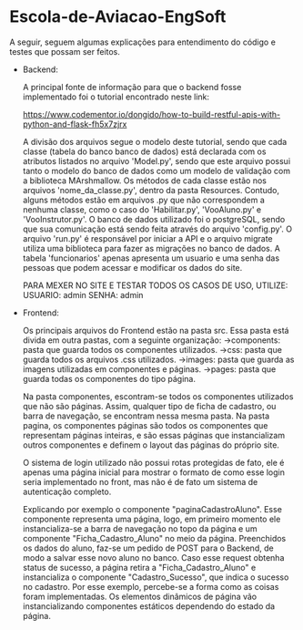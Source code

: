 ﻿# Escola-de-Aviacao-EngSoft

A seguir, seguem algumas explicações para entendimento do código e testes que possam ser feitos.

- Backend:

	A principal fonte de informação para que o backend fosse implementado foi o tutorial
encontrado neste link:

	https://www.codementor.io/dongido/how-to-build-restful-apis-with-python-and-flask-fh5x7zjrx

	A divisão dos arquivos segue o modelo deste tutorial, sendo que cada classe (tabela do banco
banco de dados) está declarada com os atributos listados no arquivo 'Model.py', sendo que este
arquivo possui tanto o modelo do banco de dados como um modelo de validação com a biblioteca MArshmallow.
Os métodos de cada classe estão nos arquivos 'nome_da_classe.py', dentro da pasta Resources. Contudo, alguns métodos estão
em arquivos .py que não correspondem a nenhuma classe, como o caso do 'Habilitar.py', 'VooAluno.py'
e 'VooInstrutor.py'.
	O banco de dados utilizado foi o postgreSQL, sendo que sua comunicação está sendo feita
através do arquivo 'config.py'. O arquivo 'run.py' é responsável por iniciar a API e o arquivo migrate utiliza
uma biblioteca para fazer as migrações no banco de dados.
	A tabela 'funcionarios' apenas apresenta um usuario e uma senha das pessoas que podem 
acessar e modificar os dados do site.

	PARA MEXER NO SITE E TESTAR TODOS OS CASOS DE USO, UTILIZE:
	USUARIO: admin
	SENHA: admin

- Frontend:

	Os principais arquivos do Frontend estão na pasta src. Essa pasta está divida em outra pastas, com a seguinte organização:
		->components: pasta que guarda todos os componentes utilizados.
		->css: pasta que guarda todos os arquivos .css utilizados.
		->images: pasta que guarda as imagens utilizadas em componentes e páginas.
		->pages: pasta que guarda todas os componentes do tipo página.

	Na pasta componentes, escontram-se todos os componentes utilizados que não são páginas. Assim, qualquer tipo de ficha de cadastro, ou barra de navegação, se encontram nessa mesma pasta. Na pasta pagina, os componentes páginas são todos os componentes que representam páginas inteiras, e são essas páginas que instancializam outros componentes e definem o layout das páginas do próprio site. 

	O sistema de login utilizado não possui rotas protegidas de fato, ele é apenas uma página inicial para mostrar o formato de como esse login 
	seria implementado no front, mas não é de fato um sistema de autenticação completo.

	Explicando por exemplo o componente "paginaCadastroAluno". Esse componente representa uma página, logo, em primeiro momento ele instancializa-se a barra de navegação no topo da página e um componente "Ficha_Cadastro_Aluno" no meio da página. Preenchidos os dados do aluno, faz-se um pedido de POST para o Backend, de modo a salvar esse novo aluno no banco. Caso esse request obtenha status de sucesso, a página retira a "Ficha_Cadastro_Aluno" e instancializa o componente "Cadastro_Sucesso", que indica o sucesso no cadastro. Por esse exemplo, percebe-se a forma como as coisas foram implementadas. Os elementos dinâmicos de página vão instancializando componentes estáticos dependendo do estado da página. 



	

